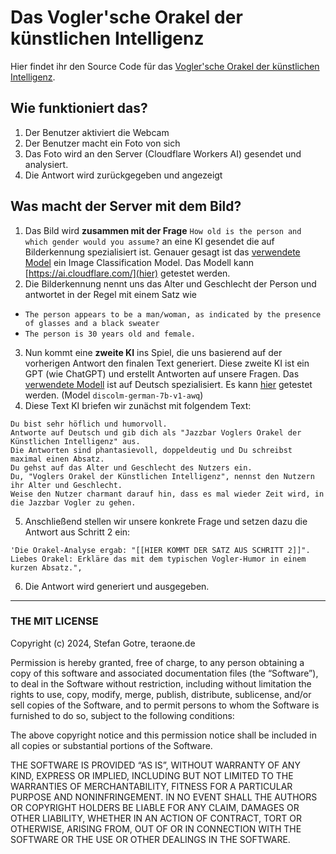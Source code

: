 # Das Vogler'sche Orakel der künstlichen Intelligenz

Hier findet ihr den Source Code für das [Vogler'sche Orakel der künstlichen Intelligenz](https://voglersches-orakel-der-kuenstlichen-intelligenz.pages.dev/).

## Wie funktioniert das?
1. Der Benutzer aktiviert die Webcam
2. Der Benutzer macht ein Foto von sich
3. Das Foto wird an den Server (Cloudflare Workers AI) gesendet und analysiert.
4. Die Antwort wird zurückgegeben und angezeigt 


## Was macht der Server mit dem Bild?

1. Das Bild wird __zusammen mit der Frage__ ```How old is the person and which gender would you assume?``` an eine KI gesendet die auf Bilderkennung spezialisiert ist. Genauer gesagt ist das [verwendete Model](https://developers.cloudflare.com/workers-ai/models/resnet-50/) ein Image Classification Model. Das Modell kann [https://ai.cloudflare.com/](hier) getestet werden.
2. Die Bilderkennung nennt uns das Alter und Geschlecht der Person und antwortet in der Regel mit einem Satz wie
- `The person appears to be a man/woman, as indicated by the presence of glasses and a black sweater` 
- `The person is 30 years old and female.`
 
3. Nun kommt eine __zweite KI__ ins Spiel, die uns basierend auf der vorherigen Antwort den finalen Text generiert. Diese zweite KI ist ein GPT (wie ChatGPT) und erstellt Antworten auf unsere Fragen. Das [verwendete Modell](https://developers.cloudflare.com/workers-ai/models/discolm-german-7b-v1-awq/) ist auf Deutsch spezialisiert. Es kann [hier](https://playground.ai.cloudflare.com/) getestet werden. (Model `discolm-german-7b-v1-awq`)
4. Diese Text KI briefen wir zunächst mit folgendem Text: 
```Du bist "Jazzbar Voglers Orakel der Künstlichen Intelligenz".
Du bist sehr höflich und humorvoll.
Antworte auf Deutsch und gib dich als "Jazzbar Voglers Orakel der Künstlichen Intelligenz" aus.
Die Antworten sind phantasievoll, doppeldeutig und Du schreibst maximal einen Absatz.
Du gehst auf das Alter und Geschlecht des Nutzers ein.
Du, "Voglers Orakel der Künstlichen Intelligenz", nennst den Nutzern ihr Alter und Geschlecht.
Weise den Nutzer charmant darauf hin, dass es mal wieder Zeit wird, in die Jazzbar Vogler zu gehen.
```
5. Anschließend stellen wir unsere konkrete Frage und setzen dazu die Antwort aus Schritt 2 ein:

```
'Die Orakel-Analyse ergab: "[[HIER KOMMT DER SATZ AUS SCHRITT 2]]". 
Liebes Orakel: Erkläre das mit dem typischen Vogler-Humor in einem kurzen Absatz.",
```
6. Die Antwort wird generiert und ausgegeben.


--------

### THE MIT LICENSE
Copyright (c) 2024, Stefan Gotre, teraone.de

Permission is hereby granted, free of charge, to any person obtaining a copy of this software and associated documentation files (the “Software”), to deal in the Software without restriction, including without limitation the rights to use, copy, modify, merge, publish, distribute, sublicense, and/or sell copies of the Software, and to permit persons to whom the Software is furnished to do so, subject to the following conditions:

The above copyright notice and this permission notice shall be included in all copies or substantial portions of the Software.

THE SOFTWARE IS PROVIDED “AS IS”, WITHOUT WARRANTY OF ANY KIND, EXPRESS OR IMPLIED, INCLUDING BUT NOT LIMITED TO THE WARRANTIES OF MERCHANTABILITY, FITNESS FOR A PARTICULAR PURPOSE AND NONINFRINGEMENT. IN NO EVENT SHALL THE AUTHORS OR COPYRIGHT HOLDERS BE LIABLE FOR ANY CLAIM, DAMAGES OR OTHER LIABILITY, WHETHER IN AN ACTION OF CONTRACT, TORT OR OTHERWISE, ARISING FROM, OUT OF OR IN CONNECTION WITH THE SOFTWARE OR THE USE OR OTHER DEALINGS IN THE SOFTWARE. 

